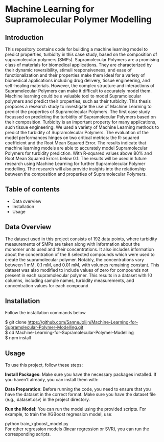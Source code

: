 # Machine Learning for Supramolecular Polymer Modelling
## Introduction
This repository contains code for building a machine learning model to predict properties, turbidity in this case study, based on the composition of supramolecular polymers (SMPs). Supramolecular Polymers are a promising class of materials for biomedical applications. They are characterized by their dynamic reversibility, stimuli responsiveness, and ease of functionalization and their properties make them ideal for a variety of biomedical applications including drug delivery, tissue engineering, and self-healing materials. However, the complex structure and interactions of Supramolecular Polymers can make it difficult to accurately model them.  Machine learning could be a valuable tool to model Supramolecular polymers and predict their properties, such as their turbidity. This thesis proposes a research study to investigate the use of Machine Learning to predict the properties of Supramolecular Polymers. The first case study focussed on predicting the turbidity of Supramolecular Polymers based on their composition. Turbidity is an important property for many applications, such tissue engineering. We used a variety of Machine Learning methods to predict the turbidity of Supramolecular Polymers. The evaluation of the model performances hinges on two critical metrics: the R-squared coefficient and the Root Mean Squared Error. The results indicate that machine learning models are able to accurately model Supramolecular Polymers for turbidity prediction. With R-squared values above 80\% and Root Mean Squared Errors below 0.1. The results will be used in future research using Machine Learning for further Supramolecular Polymer modelling. The research will also provide insights into the relationship between the composition and properties of Supramolecular Polymers.

## Table of contents
- Data overview
- Installation
- Usage
  
## Data Overview
The dataset used in this project consists of 192 data points, where turbidity measurements of SMPs are taken along with information about the monomer units used and their concentrations. It also includes information about the concentration of the 8 selected compounds which were used to create the supramolecular polymer. Notably, the concentrations vary between 1 mM, 0.1 mM, and 0.01 mM, with volumes remaining constant. This dataset was also modified to include values of zero for compounds not present in each supramolecular polymer. This results in a dataset with 10 columns, including sample names, turbidity measurements, and concentration values for each compound.

## Installation
Follow the installation commands below.

$ git clone https://github.com/SanneJolijn/Machine-Learning-for-Supramolecular-Polymer-Modelling.git <br />
$ cd Machine-Learning-for-Supramolecular-Polymer-Modelling <br />
$ npm install

## Usage
To use this project, follow these steps:

**Install Packages:**
Make sure you have the necessary packages installed. If you haven't already, you can install them with:

**Data Preparation:**
Before running the code, you need to ensure that you have the dataset in the correct format. Make sure you have the dataset file (e.g., dataset.csv) in the project directory.

**Run the Model:**
You can run the model using the provided scripts. For example, to train the XGBoost regression model, use:

python train_xgboost_model.py<br />
For other regression models (linear regression or SVR), you can run the corresponding scripts.<br />


